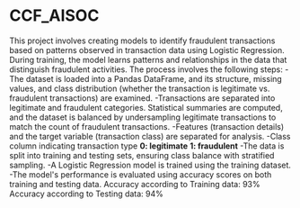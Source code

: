 # CCF_AISOC
This project involves creating models to identify fraudulent transactions based on patterns observed in transaction data using Logistic Regression. During training, the model learns patterns and relationships in the data that distinguish fraudulent activities. The process involves the following steps:
-The dataset is loaded into a Pandas DataFrame, and its structure, missing values, and class distribution (whether the transaction is legitimate vs. fraudulent transactions) are examined.
-Transactions are separated into legitimate and fraudulent categories. Statistical summaries are computed, and the dataset is balanced by undersampling legitimate transactions to match the count of fraudulent transactions.
-Features (transaction details) and the target variable (transaction class) are separated for analysis.
-Class column indicating transaction type 
   **0: legitimate**
   **1: fraudulent**
-The data is split into training and testing sets, ensuring class balance with stratified sampling.
-A Logistic Regression model is trained using the training dataset.
-The model's performance is evaluated using accuracy scores on both training and testing data.
     Accuracy according to Training data: 93%
     Accuracy according to Testing data: 94%
